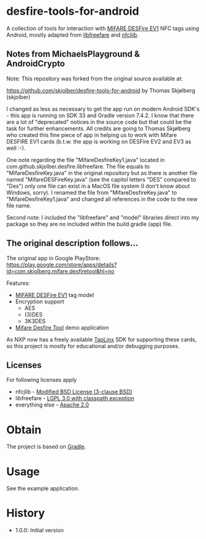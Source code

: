 # desfire-tools-for-android
A collection of tools for interaction with [MIFARE DESFire EV1] NFC tags using Android, mostly adapted from [libfreefare] and [nfcjlib].

## Notes from MichaelsPlayground & AndroidCrypto

Note: This repository was forked from the original source available at:

https://github.com/skjolber/desfire-tools-for-android by Thomas Skjølberg (skjolber)

I changed as less as necessary to get the app run on modern Android SDK's - this app is running on SDK 33 and 
Gradle version 7.4.2. I know that there are a lot of "deprecated" notices in the source code but that could be 
the task for further enhancements. All credits are going to Thomas Skjølberg who created this fine piece of 
app in helping us to work with Mifare DESFIRE EV1 cards (b.t.w. the app is working on DESFire EV2 and EV3 as well :-).

One note regarding the file "MifareDesfireKey1.java" located in com.github.skjolber.desfire.libfreefare. The file 
equals to "MifareDesfireKey.java" in the original repository but as there is another file named "MifareDESFireKey.java"
(see the capitol letters "DES" compared to "Des") only one file can exist in a MacOS file system (I don't know about Windows, sorry). 
I renamed the file from "MifareDesfireKey.java" to "MifareDesfireKey1.java" and changed all references in the code to the 
new file name.

Second note: I included the "libfreefare" and "model" libraries direct into my package so they are no included within 
the build.gradle (app) file.

## The original description follows...

The original app in Google PlayStore: https://play.google.com/store/apps/details?id=com.skjolberg.mifare.desfiretool&hl=no

Features:
  * [MIFARE DESFire EV1] tag model
  * Encryption support
    * AES
    * (3)DES 
    * 3K3DES
  * [Mifare Desfire Tool] demo application

As NXP now has a freely available [TapLinx] SDK for supporting these cards, so this project is mostly for educational and/or debugging purposes.

## Licenses
For following licenses apply

  * nfcjlib - [Modified BSD License (3-clause BSD)]
  * libfreefare - [LGPL 3.0 with classpath exception]
  * everything else - [Apache 2.0]

# Obtain
The project is based on [Gradle].

# Usage
See the example application.

# History
 - 1.0.0: Initial version

[Gradle]:                               https://gradle.org/
[Apache 2.0]:          		            http://www.apache.org/licenses/LICENSE-2.0.html
[issue-tracker]:       		            https://github.com/skjolber/desfire-tools-for-android/issues
[Modified BSD License (3-clause BSD)]:  nfcjlib/LICENSE
[LGPL 3.0 with classpath exception]:    libfreefare/LICENSE
[Mifare Desfire Tool]:          		https://play.google.com/store/apps/details?id=com.skjolberg.mifare.desfiretool&hl=no
[TapLinx]:                              https://www.mifare.net/en/products/tools/taplinx/
[MIFARE DESFire EV1]:                   https://en.wikipedia.org/wiki/MIFARE#MIFARE_DESFire_EV1_(previously_called_DESFire8)
[libfreefare]:                          https://github.com/nfc-tools/libfreefare
[nfcjlib]:                              https://github.com/Andrade/nfcjlib

